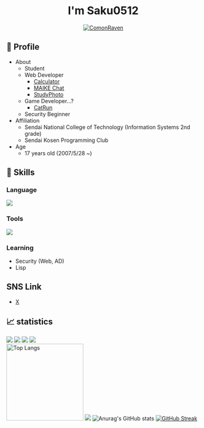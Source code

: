 <h1 align="center">I'm Saku0512</h1>

<p align="center"> 
  <a href="https://github.com/ryo-ma/github-profile-trophy"><img src="https://github-profile-trophy.vercel.app/?username=ComonRaven&column=7&theme=onedark&margin-w=10&margin-h=10" alt="ComonRaven" /></a>
</p>

## 📝 Profile
- About
  - Student
  - Web Developer
    - [Calculator](https://github.com/ComonRaven/school_Calculator)
    - [MAIKE Chat](https://github.com/ComonRaven/school_MAIKEChat)
    - [StudyPhoto](https://github.com/ComonRaven/StudyPhoto)
  - Game Developer...?
    - [CatRun](https://github.com/ComonRaven/CatRun)
  - Security Beginner    
- Affiliation
  - Sendai National College of Technology (Information Systems 2nd grade)
  - Sendai Kosen Programming Club
- Age
  - 17 years old (2007/5/28 ~)

## 🌱 Skills
### Language
<img src="https://skillicons.dev/icons?i=py,c,cpp,html,css,js,php&theme=dark"/>

### Tools
<img src="https://skillicons.dev/icons?i=git,github,ubuntu,unity,vscode&theme=dark" />

### Learning
- Security (Web, AD)
- Lisp

## SNS Link 
- [X](https://x.com/Saku_0512_sec)

## 📈 statistics
![](http://github-profile-summary-cards.vercel.app/api/cards/profile-details?username=ComonRaven&theme=github_dark)
![](http://github-profile-summary-cards.vercel.app/api/cards/productive-time?username=ComonRaven&theme=github_dark&utcOffset=9)
![](http://github-profile-summary-cards.vercel.app/api/cards/most-commit-language?username=ComonRaven&theme=github_dark)
![](src="https://github-readme-stats.vercel.app/api/top-langs/?username=ComonRaven&show_icons=true&theme=dark") <br />
<img alt="Top Langs" height="200px" src="https://github-readme-stats.vercel.app/api/top-langs/?username=ComonRaven&show_icons=true&theme=dark" />
![](http://github-profile-summary-cards.vercel.app/api/cards/repos-per-language?username=ComonRaven&theme=github_dark)
![Anurag's GitHub stats](https://github-readme-stats.vercel.app/api?username=ComonRaven&show_icons=true&theme=transparent)
[![GitHub Streak](https://streak-stats.demolab.com?user=ComonRaven&theme=dark&hide_border=false&border_radius=8.3&date_format=%5BY.%5Dn.j)](https://git.io/streak-stats)
  

<!---
ComonRaven/ComonRaven is a ✨ special ✨ repository because its `README.md` (this file) appears on your GitHub profile.
You can click the Preview link to take a look at your changes.
--->
